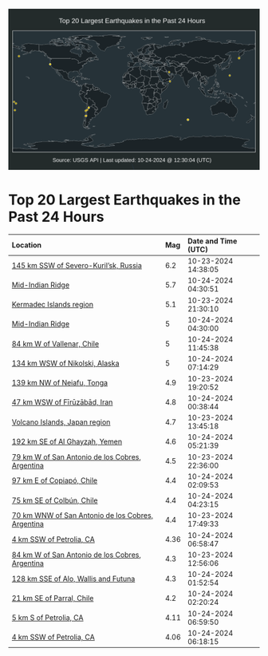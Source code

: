 ![Map](./map.png)

# Top 20 Largest Earthquakes in the Past 24 Hours

| Location | Mag | Date and Time (UTC) |
|:---|:---|:---|
| [145 km SSW of Severo-Kuril’sk, Russia](https://earthquake.usgs.gov/earthquakes/eventpage/us7000nmlt) | 6.2 | 10-23-2024 14:38:05 |
| [Mid-Indian Ridge](https://earthquake.usgs.gov/earthquakes/eventpage/us7000nmsy) | 5.7 | 10-24-2024 04:30:51 |
| [Kermadec Islands region](https://earthquake.usgs.gov/earthquakes/eventpage/us7000nmra) | 5.1 | 10-23-2024 21:30:10 |
| [Mid-Indian Ridge](https://earthquake.usgs.gov/earthquakes/eventpage/us7000nmsx) | 5 | 10-24-2024 04:30:00 |
| [84 km W of Vallenar, Chile](https://earthquake.usgs.gov/earthquakes/eventpage/us7000nmum) | 5 | 10-24-2024 11:45:38 |
| [134 km WSW of Nikolski, Alaska](https://earthquake.usgs.gov/earthquakes/eventpage/us7000nmtw) | 5 | 10-24-2024 07:14:29 |
| [139 km NW of Neiafu, Tonga](https://earthquake.usgs.gov/earthquakes/eventpage/us7000nmqr) | 4.9 | 10-23-2024 19:20:52 |
| [47 km WSW of Fīrūzābād, Iran](https://earthquake.usgs.gov/earthquakes/eventpage/us7000nms2) | 4.8 | 10-24-2024 00:38:44 |
| [Volcano Islands, Japan region](https://earthquake.usgs.gov/earthquakes/eventpage/us7000nmln) | 4.7 | 10-23-2024 13:45:18 |
| [192 km SE of Al Ghayz̧ah, Yemen](https://earthquake.usgs.gov/earthquakes/eventpage/us7000nmta) | 4.6 | 10-24-2024 05:21:39 |
| [79 km W of San Antonio de los Cobres, Argentina](https://earthquake.usgs.gov/earthquakes/eventpage/us7000nmrh) | 4.5 | 10-23-2024 22:36:00 |
| [97 km E of Copiapó, Chile](https://earthquake.usgs.gov/earthquakes/eventpage/us7000nmsg) | 4.4 | 10-24-2024 02:09:53 |
| [75 km SE of Colbún, Chile](https://earthquake.usgs.gov/earthquakes/eventpage/us7000nmst) | 4.4 | 10-24-2024 04:23:15 |
| [70 km WNW of San Antonio de los Cobres, Argentina](https://earthquake.usgs.gov/earthquakes/eventpage/us7000nmpt) | 4.4 | 10-23-2024 17:49:33 |
| [4 km SSW of Petrolia, CA](https://earthquake.usgs.gov/earthquakes/eventpage/nc75077996) | 4.36 | 10-24-2024 06:58:47 |
| [84 km W of San Antonio de los Cobres, Argentina](https://earthquake.usgs.gov/earthquakes/eventpage/us7000nmli) | 4.3 | 10-23-2024 12:56:06 |
| [128 km SSE of Alo, Wallis and Futuna](https://earthquake.usgs.gov/earthquakes/eventpage/us7000nmsd) | 4.3 | 10-24-2024 01:52:54 |
| [21 km SE of Parral, Chile](https://earthquake.usgs.gov/earthquakes/eventpage/us7000nmsj) | 4.2 | 10-24-2024 02:20:24 |
| [5 km S of Petrolia, CA](https://earthquake.usgs.gov/earthquakes/eventpage/nc75077991) | 4.11 | 10-24-2024 06:59:50 |
| [4 km SSW of Petrolia, CA](https://earthquake.usgs.gov/earthquakes/eventpage/nc75077981) | 4.06 | 10-24-2024 06:18:15 |
